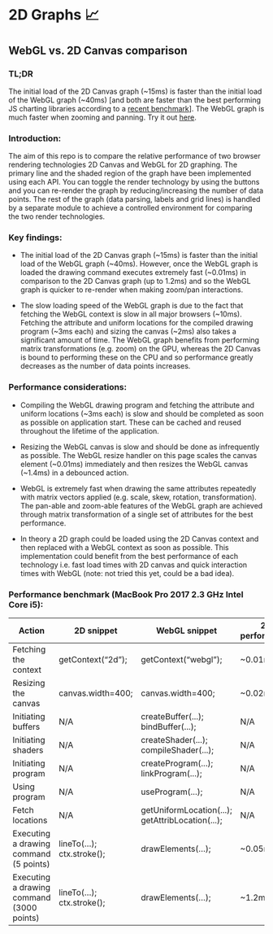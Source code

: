 # 2D Graphs 📈
## WebGL vs. 2D Canvas comparison

### TL;DR

The initial load of the 2D Canvas graph (~15ms) is faster than the initial load of the WebGL graph (~40ms) [and both are faster than the best performing JS charting libraries according to a [recent benchmark](https://github.com/leeoniya/uPlot#performance)]. The WebGL graph is much faster when zooming and panning. Try it out [here](https://2dgraphs.netlify.com).

### Introduction:

The aim of this repo is to compare the relative performance of two browser rendering technologies 2D Canvas and WebGL for 2D graphing. The primary line and the shaded region of the graph have been implemented using each API. You can toggle the render technology by using the buttons and you can re-render the graph by reducing/increasing the number of data points. The rest of the graph (data parsing, labels and grid lines) is handled by a separate module to achieve a controlled environment for comparing the two render technologies.

### Key findings:

* The initial load of the 2D Canvas graph (~15ms) is faster than the initial load of the WebGL graph (~40ms). However, once the WebGL graph is loaded the drawing command executes extremely fast (~0.01ms) in comparison to the 2D Canvas graph (up to 1.2ms) and so the WebGL graph is quicker to re-render when making zoom/pan interactions.

* The slow loading speed of the WebGL graph is due to the fact that fetching the WebGL context is slow in all major browsers (~10ms). Fetching the attribute and uniform locations for the compiled drawing program (~3ms each) and sizing the canvas (~2ms) also takes a significant amount of time. The WebGL graph benefits from performing matrix transformations (e.g. zoom) on the GPU, whereas the 2D Canvas is bound to performing these on the CPU and so performance greatly decreases as the number of data points increases.

### Performance considerations:

* Compiling the WebGL drawing program and fetching the attribute and uniform locations (~3ms each) is slow and should be completed as soon as possible on application start. These can be cached and reused throughout the lifetime of the application.

* Resizing the WebGL canvas is slow and should be done as infrequently as possible. The WebGL resize handler on this page scales the canvas element (~0.01ms) immediately and then resizes the WebGL canvas (~1.4ms) in a debounced action.

* WebGL is extremely fast when drawing the same attributes repeatedly with matrix vectors applied (e.g. scale, skew, rotation, transformation). The pan-able and zoom-able features of the WebGL graph are achieved through matrix transformation of a single set of attributes for the best performance.

* In theory a 2D graph could be loaded using the 2D Canvas context and then replaced with a WebGL context as soon as possible. This implementation could benefit from the best performance of each technology i.e. fast load times with 2D canvas and quick interaction times with WebGL (note: not tried this yet, could be a bad idea).

### Performance benchmark (MacBook Pro 2017 2.3 GHz Intel Core i5):

|Action|2D snippet|WebGL snippet|2D performance|WebGL performance|
|--- |--- |--- |--- |--- |
|Fetching the context|getContext(“2d”);|getContext(“webgl”);|~0.01ms|~7.8ms|
|Resizing the canvas|canvas.width=400;|canvas.width=400;|~0.02ms|~1.4ms|
|Initiating buffers|N/A|createBuffer(...); bindBuffer(...);|N/A|~0.03ms|
|Initiating shaders|N/A|createShader(...); compileShader(...);|N/A|~0.02ms|
|Initiating program|N/A|createProgram(...); linkProgram(...);|N/A|~0.01ms|
|Using program|N/A|useProgram(...);|N/A|~1ms|
|Fetch locations|N/A|getUniformLocation(...); getAttribLocation(...);|N/A|~0.04ms|
|Executing a drawing command (5 points)|lineTo(…); ctx.stroke();|drawElements(…);|~0.05ms|~0.01ms|
|Executing a drawing command (3000 points)|lineTo(…); ctx.stroke();|drawElements(…);|~1.2ms|~0.01ms|
